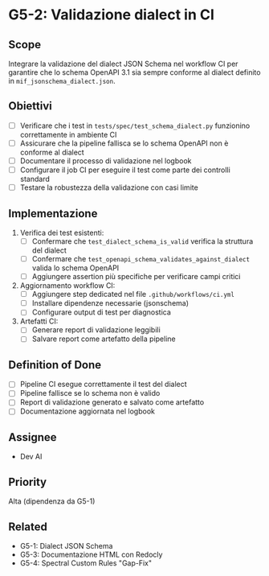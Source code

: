 # G5-2: Validazione dialect in CI

## Scope

Integrare la validazione del dialect JSON Schema nel workflow CI per garantire che lo schema OpenAPI 3.1
sia sempre conforme al dialect definito in `mif_jsonschema_dialect.json`.

## Obiettivi

- [ ] Verificare che i test in `tests/spec/test_schema_dialect.py` funzionino correttamente in ambiente CI
- [ ] Assicurare che la pipeline fallisca se lo schema OpenAPI non è conforme al dialect
- [ ] Documentare il processo di validazione nel logbook
- [ ] Configurare il job CI per eseguire il test come parte dei controlli standard
- [ ] Testare la robustezza della validazione con casi limite

## Implementazione

1. Verifica dei test esistenti:
   - [ ] Confermare che `test_dialect_schema_is_valid` verifica la struttura del dialect
   - [ ] Confermare che `test_openapi_schema_validates_against_dialect` valida lo schema OpenAPI
   - [ ] Aggiungere assertion più specifiche per verificare campi critici

2. Aggiornamento workflow CI:
   - [ ] Aggiungere step dedicated nel file `.github/workflows/ci.yml`
   - [ ] Installare dipendenze necessarie (jsonschema)
   - [ ] Configurare output di test per diagnostica

3. Artefatti CI:
   - [ ] Generare report di validazione leggibili
   - [ ] Salvare report come artefatto della pipeline

## Definition of Done

- [ ] Pipeline CI esegue correttamente il test del dialect
- [ ] Pipeline fallisce se lo schema non è valido
- [ ] Report di validazione generato e salvato come artefatto
- [ ] Documentazione aggiornata nel logbook

## Assignee

- Dev AI

## Priority

Alta (dipendenza da G5-1)

## Related

- G5-1: Dialect JSON Schema
- G5-3: Documentazione HTML con Redocly
- G5-4: Spectral Custom Rules "Gap-Fix"
